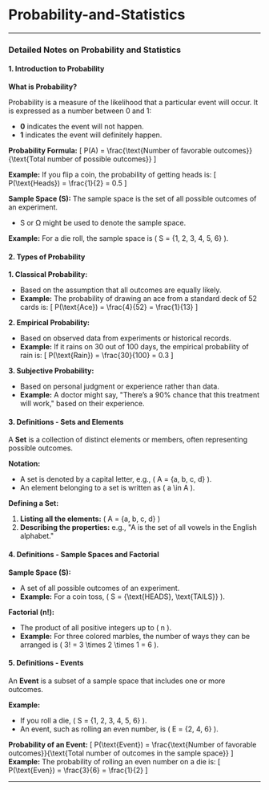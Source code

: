 # Probability-and-Statistics

---

### **Detailed Notes on Probability and Statistics**

#### **1. Introduction to Probability**

**What is Probability?**

Probability is a measure of the likelihood that a particular event will occur. It is expressed as a number between 0 and 1:
- **0** indicates the event will not happen.
- **1** indicates the event will definitely happen.

**Probability Formula:**
\[
P(A) = \frac{\text{Number of favorable outcomes}}{\text{Total number of possible outcomes}}
\] 

**Example:** If you flip a coin, the probability of getting heads is:
\[
P(\text{Heads}) = \frac{1}{2} = 0.5
\]

**Sample Space (S):**
The sample space is the set of all possible outcomes of an experiment.

- S or Ω might be used to denote the sample space.

**Example:** For a die roll, the sample space is \( S = \{1, 2, 3, 4, 5, 6\} \).

#### **2. Types of Probability**

**1. Classical Probability:**
- Based on the assumption that all outcomes are equally likely.
- **Example:** The probability of drawing an ace from a standard deck of 52 cards is:
\[
P(\text{Ace}) = \frac{4}{52} = \frac{1}{13}
\]

**2. Empirical Probability:**
- Based on observed data from experiments or historical records.
- **Example:** If it rains on 30 out of 100 days, the empirical probability of rain is:
\[
P(\text{Rain}) = \frac{30}{100} = 0.3
\]

**3. Subjective Probability:**
- Based on personal judgment or experience rather than data.
- **Example:** A doctor might say, "There’s a 90% chance that this treatment will work," based on their experience.

#### **3. Definitions - Sets and Elements**

A **Set** is a collection of distinct elements or members, often representing possible outcomes.

**Notation:**
- A set is denoted by a capital letter, e.g., \( A = \{a, b, c, d\} \).
- An element belonging to a set is written as \( a \in A \).

**Defining a Set:**
1. **Listing all the elements:** \( A = \{a, b, c, d\} \)
2. **Describing the properties:** e.g., "A is the set of all vowels in the English alphabet."

#### **4. Definitions - Sample Spaces and Factorial**

**Sample Space (S):**
- A set of all possible outcomes of an experiment.
- **Example:** For a coin toss, \( S = \{\text{HEADS}, \text{TAILS}\} \).

**Factorial (n!):**
- The product of all positive integers up to \( n \).
- **Example:** For three colored marbles, the number of ways they can be arranged is \( 3! = 3 \times 2 \times 1 = 6 \).

#### **5. Definitions - Events**

An **Event** is a subset of a sample space that includes one or more outcomes.

**Example:** 
- If you roll a die, \( S = \{1, 2, 3, 4, 5, 6\} \).
- An event, such as rolling an even number, is \( E = \{2, 4, 6\} \).

**Probability of an Event:**
\[
P(\text{Event}) = \frac{\text{Number of favorable outcomes}}{\text{Total number of outcomes in the sample space}}
\]
**Example:** The probability of rolling an even number on a die is:
\[
P(\text{Even}) = \frac{3}{6} = \frac{1}{2}
\]

---

